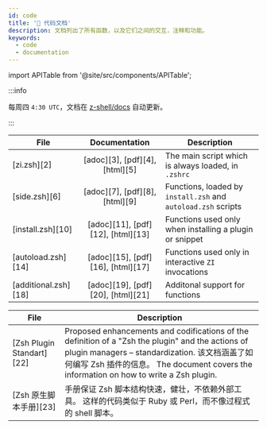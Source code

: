 ```yaml
---
id: code
title: '🔖 代码文档'
description: 文档列出了所有函数，以及它们之间的交互，注释和功能。
keywords:
  - code
  - documentation
---
```


import APITable from '@site/src/components/APITable';

:::info

每周四 `4:30 UTC`，文档在 [z-shell/docs][1] 自动更新。

:::

<!-- markdownlint-disable MD013 -->

<APITable>

| File                 |           Documentation           | Description                                                   |
| -------------------- | :-------------------------------: | ------------------------------------------------------------- |
| [zi.zsh][2]          |  [adoc][3], [pdf][4], [html][5]   | The main script which is always loaded, in `.zshrc`           |
| [side.zsh][6]        |  [adoc][7], [pdf][8], [html][9]   | Functions, loaded by `install.zsh` and `autoload.zsh` scripts |
| [install.zsh][10]    | [adoc][11], [pdf][12], [html][13] | Functions used only when installing a plugin or snippet       |
| [autoload.zsh][14]   | [adoc][15], [pdf][16], [html][17] | Functions used only in interactive `ZI` invocations           |
| [additional.zsh][18] | [adoc][19], [pdf][20], [html][21] | Additonal support for functions                               |

</APITable>
<APITable>

| File                      | Description                                                                                                                                                                 |
| ------------------------- | --------------------------------------------------------------------------------------------------------------------------------------------------------------------------- |
| [Zsh Plugin Standart][22] | Proposed enhancements and codifications of the definition of a "Zsh the plugin" and the actions of plugin managers – standardization. 该文档涵盖了如何编写 Zsh 插件的信息。 The document covers the information on how to write a Zsh plugin. |
| [Zsh 原生脚本手册][23]    | 手册保证 Zsh 脚本结构快速，健壮，不依赖外部工具。 这样的代码类似于 Ruby 或 Perl，而不像过程式的 shell 脚本。                                  |

</APITable>

<!-- markdownlint-enable MD013 -->

[1]: https://github.com/z-shell/docs
